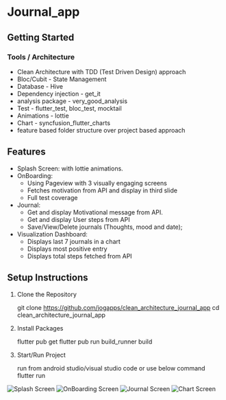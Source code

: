 # Journal_app


## Getting Started


### Tools / Architecture
- Clean Architecture with TDD (Test Driven Design) approach
- Bloc/Cubit - State Management
- Database - Hive
- Dependency injection - get_it
- analysis package - very_good_analysis
- Test - flutter_test, bloc_test, mocktail
- Animations - lottie
- Chart - syncfusion_flutter_charts
- feature based folder structure over project based approach


## Features 

- Splash Screen: with lottie animations.
- OnBoarding: 
  - Using Pageview with 3 visually engaging screens 
  - Fetches motivation from API and display in third slide
  - Full test coverage
- Journal:
    - Get and display Motivational message from API.
    - Get and display User steps from API
    - Save/View/Delete journals (Thoughts, mood and date);
- Visualization Dashboard:
  - Displays last 7 journals in a chart
  - Displays most positive entry
  - Displays total steps fetched from API
  

## Setup Instructions
1. Clone the Repository


    git clone https://github.com/jogapps/clean_architecture_journal_app
    cd clean_architecture_journal_app


2. Install Packages


    flutter pub get
    flutter pub run build_runner build


3. Start/Run Project


    run from android studio/visual studio code
    or use below command
    flutter run

![Splash Screen](https://jogapps-public-assets.s3.eu-west-2.amazonaws.com/github/splash.png)
![OnBoarding Screen](https://jogapps-public-assets.s3.eu-west-2.amazonaws.com/github/onboarding.png)
![Journal Screen](https://jogapps-public-assets.s3.eu-west-2.amazonaws.com/github/journal.png)
![Chart Screen](https://jogapps-public-assets.s3.eu-west-2.amazonaws.com/github/chart.png)


